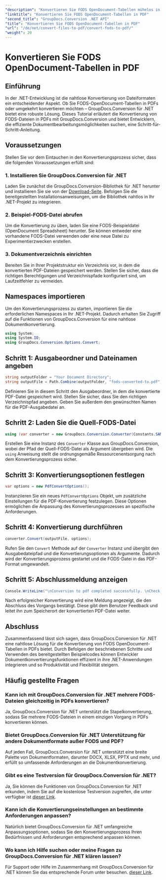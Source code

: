 ```yaml
---
"description": "Konvertieren Sie FODS OpenDocument-Tabellen mühelos in PDFs mit GroupDocs.Conversion für .NET. Optimieren Sie Ihre .NET-Anwendungen durch nahtlose Dokumentkonvertierung."
"linktitle": "Konvertieren Sie FODS OpenDocument-Tabellen in PDF"
"second_title": "GroupDocs.Conversion .NET API"
"title": "Konvertieren Sie FODS OpenDocument-Tabellen in PDF"
"url": "/de/net/convert-files-to-pdf/convert-fods-to-pdf/"
"weight": 20
---
```


# Konvertieren Sie FODS OpenDocument-Tabellen in PDF

## Einführung
In der .NET-Entwicklung ist die nahtlose Konvertierung von Dateiformaten ein entscheidender Aspekt. Ob Sie FODS-OpenDocument-Tabellen in PDFs oder umgekehrt konvertieren möchten – GroupDocs.Conversion für .NET bietet eine robuste Lösung. Dieses Tutorial erläutert die Konvertierung von FODS-Dateien in PDFs mit GroupDocs.Conversion und bietet Entwicklern, die effiziente Dokumentbearbeitungsmöglichkeiten suchen, eine Schritt-für-Schritt-Anleitung.
## Voraussetzungen
Stellen Sie vor dem Eintauchen in den Konvertierungsprozess sicher, dass die folgenden Voraussetzungen erfüllt sind:
### 1. Installieren Sie GroupDocs.Conversion für .NET
Laden Sie zunächst die GroupDocs.Conversion-Bibliothek für .NET herunter und installieren Sie sie von der [Download-Seite](https://releases.groupdocs.com/conversion/net/). Befolgen Sie die bereitgestellten Installationsanweisungen, um die Bibliothek nahtlos in Ihr .NET-Projekt zu integrieren.
### 2. Beispiel-FODS-Datei abrufen
Um die Konvertierung zu üben, laden Sie eine FODS-Beispieldatei (OpenDocument Spreadsheet) herunter. Sie können entweder eine vorhandene FODS-Datei verwenden oder eine neue Datei zu Experimentierzwecken erstellen.
### 3. Dokumentverzeichnis einrichten
Bereiten Sie in Ihrer Projektstruktur ein Verzeichnis vor, in dem die konvertierten PDF-Dateien gespeichert werden. Stellen Sie sicher, dass die richtigen Berechtigungen und Verzeichnispfade konfiguriert sind, um Laufzeitfehler zu vermeiden.

## Namespaces importieren
Um den Konvertierungsprozess zu starten, importieren Sie die erforderlichen Namespaces in Ihr .NET-Projekt. Dadurch erhalten Sie Zugriff auf die Funktionen von GroupDocs.Conversion für eine nahtlose Dokumentkonvertierung.

```csharp
using System;
using System.IO;
using GroupDocs.Conversion.Options.Convert;
```
## Schritt 1: Ausgabeordner und Dateinamen angeben
```csharp
string outputFolder = "Your Document Directory";
string outputFile = Path.Combine(outputFolder, "fods-converted-to.pdf");
```
Definieren Sie in diesem Schritt den Ausgabeordner, in dem die konvertierte PDF-Datei gespeichert wird. Stellen Sie sicher, dass Sie den richtigen Verzeichnispfad angeben. Geben Sie außerdem den gewünschten Namen für die PDF-Ausgabedatei an.
## Schritt 2: Laden Sie die Quell-FODS-Datei
```csharp
using (var converter = new GroupDocs.Conversion.Converter(Constants.SAMPLE_FODS))
```
Erstellen Sie eine Instanz des `Converter` Klasse aus GroupDocs.Conversion, wobei der Pfad der Quell-FODS-Datei als Argument übergeben wird. Die `using` Anweisung stellt die ordnungsgemäße Ressourcenentsorgung nach dem Konvertierungsprozess sicher.
## Schritt 3: Konvertierungsoptionen festlegen
```csharp
var options = new PdfConvertOptions();
```
Instanziieren Sie ein neues `PdfConvertOptions` Objekt, um zusätzliche Einstellungen für die PDF-Konvertierung festzulegen. Diese Optionen ermöglichen die Anpassung des Konvertierungsprozesses an spezifische Anforderungen.
## Schritt 4: Konvertierung durchführen
```csharp
converter.Convert(outputFile, options);
```
Rufen Sie den `Convert` Methode auf der `Converter` Instanz und übergibt den Ausgabedateipfad und die Konvertierungsoptionen als Argumente. Dadurch wird der Konvertierungsprozess gestartet und die FODS-Datei in das PDF-Format umgewandelt.
## Schritt 5: Abschlussmeldung anzeigen
```csharp
Console.WriteLine("\nConversion to pdf completed successfully. \nCheck output in {0}", outputFolder);
```
Nach erfolgreicher Konvertierung wird eine Meldung angezeigt, die den Abschluss des Vorgangs bestätigt. Diese gibt dem Benutzer Feedback und leitet ihn zum Speicherort der konvertierten PDF-Datei weiter.

## Abschluss
Zusammenfassend lässt sich sagen, dass GroupDocs.Conversion für .NET eine nahtlose Lösung für die Konvertierung von FODS OpenDocument-Tabellen in PDFs bietet. Durch Befolgen der beschriebenen Schritte und Verwenden des bereitgestellten Beispielcodes können Entwickler Dokumentkonvertierungsfunktionen effizient in ihre .NET-Anwendungen integrieren und so Produktivität und Flexibilität steigern.
## Häufig gestellte Fragen
### Kann ich mit GroupDocs.Conversion für .NET mehrere FODS-Dateien gleichzeitig in PDFs konvertieren?
Ja, GroupDocs.Conversion für .NET unterstützt die Stapelkonvertierung, sodass Sie mehrere FODS-Dateien in einem einzigen Vorgang in PDFs konvertieren können.
### Bietet GroupDocs.Conversion für .NET Unterstützung für andere Dokumentformate außer FODS und PDF?
Auf jeden Fall, GroupDocs.Conversion für .NET unterstützt eine breite Palette von Dokumentformaten, darunter DOCX, XLSX, PPTX und mehr, und erfüllt so umfassende Anforderungen an die Dokumentkonvertierung.
### Gibt es eine Testversion für GroupDocs.Conversion für .NET?
Ja, Sie können die Funktionen von GroupDocs.Conversion für .NET erkunden, indem Sie auf die kostenlose Testversion zugreifen, die unter verfügbar ist [dieser Link](https://releases.groupdocs.com/).
### Kann ich die Konvertierungseinstellungen an bestimmte Anforderungen anpassen?
Natürlich bietet GroupDocs.Conversion für .NET umfangreiche Anpassungsoptionen, sodass Sie den Konvertierungsprozess Ihren Bedürfnissen und Anforderungen entsprechend anpassen können.
### Wo kann ich Hilfe suchen oder meine Fragen zu GroupDocs.Conversion für .NET klären lassen?
Für Support oder Hilfe im Zusammenhang mit GroupDocs.Conversion für .NET können Sie das entsprechende Forum unter besuchen. [dieser Link](https://forum.groupdocs.com/c/conversion/11).